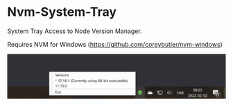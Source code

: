 # Nvm-System-Tray
System Tray Access to Node Version Manager.

Requires NVM for Windows (https://github.com/coreybutler/nvm-windows)

![Nvm System Tray](images/system-tray.png)
